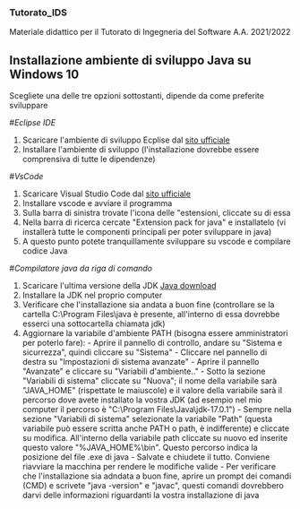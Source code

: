 ### Tutorato_IDS
Materiale didattico per il Tutorato di Ingegneria del Software A.A. 2021/2022

## Installazione ambiente di sviluppo Java su Windows 10
Scegliete una delle tre opzioni sottostanti, dipende da come preferite sviluppare

#*Eclipse IDE*
  1. Scaricare l'ambiente di sviluppo Ecplise dal [sito ufficiale](https://www.eclipse.org/downloads/)
  2. Installare l'ambiente di sviluppo (l'installazione dovrebbe essere comprensiva di tutte le dipendenze)

#*VsCode*
  1. Scaricare Visual Studio Code dal [sito ufficiale](https://code.visualstudio.com/)
  2. Installare vscode e avviare il programma
  3. Sulla barra di sinistra trovate l'icona delle "estensioni, cliccate su di essa
  4. Nella barra di ricerca cercate "Extension pack for java" e installatelo (vi installerà tutte le componenti principali per poter sviluppare in java)
  5. A questo punto potete tranquillamente sviluppare su vscode e compilare codice Java

#*Compilatore java da riga di comando*
  1. Scaricare l'ultima versione della JDK [Java download](https://www.oracle.com/java/technologies/downloads/)
  2. Installare la JDK nel proprio computer
  3. Verificare che l'installazione sia andata a buon fine (controllare se la cartella C:\Program Files\java è presente, all'interno di essa dovrebbe esserci una sottocartella chiamata jdk)
  4. Aggiornare la variabile d'ambiente PATH (bisogna essere amministratori per poterlo fare):
    - Aprire il pannello di controllo, andare su "Sistema e sicurrezza", quindi cliccare su "Sistema"
    - Cliccare nel pannello di destra su "Impostazioni di sistema avanzate"
    - Aprire il pannello "Avanzate" e cliccare su "Variabili d'ambiente.."
    - Sotto la sezione "Variabili di sistema" cliccate su "Nuova"; il nome della variabile sarà "JAVA_HOME" (rispettate le maiuscole) e il valore della variabile sarà il percorso dove avete installato la vostra JDK (ad esempio nel mio computer il percorso è "C:\Program Files\Java\jdk-17.0.1")
    - Sempre nella sezione "Variabili di sistema" selezionate la variabile "Path" (questa variabile può essere scritta anche PATH o path, è indifferente) e cliccate su modifica. All'interno della variabile path cliccate su nuovo ed inserite questo valore "%JAVA_HOME%\bin". Questo percorso indica la posizione del file .exe di java
    - Salvate e chiudete il tutto. Conviene riavviare la macchina per rendere le modifiche valide
    - Per verificare che l'installazione sia adndata a buon fine, aprire un prompt dei comandi (CMD) e scrivete "java -version" e "javac", questi comandi dovrebbero darvi delle informazioni riguardanti la vostra installazione di java
